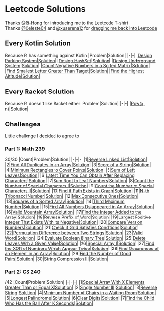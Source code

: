 # Leetcode Solutions
Thanks [@Ri-Hong](https://github.com/Ri-Hong) for introducing me to the Leetcode T-shirt  
Thanks [@Celeste04](https://github.com/Celeste04) and [@xuserena12](https://github.com/xuserena12) for [dragging me back into Leetcode](#challenges)

## Every Kotlin Solution
Because Ri has something against Kotlin
|Problem|Solution|
|-|-|
|[Design Parking System](https://leetcode.com/problems/design-parking-system/)|[Solution](./Daily%20Challenge/2023/05%20-%20May/2023-05-29/ParkingSystem.kt)|
|[Design HashSet](https://leetcode.com/problems/design-hashset/)|[Solution](./Daily%20Challenge/2023/05%20-%20May/2023-05-30/MyHashSet.kt)|
|[Design Underground System](https://leetcode.com/problems/design-underground-system/)|[Solution](./Daily%20Challenge/2023/05%20-%20May/2023-05-31/UndergroundSystem.kt)|
|[Count Negative Numbers in a Sorted Matrix](https://leetcode.com/problems/count-negative-numbers-in-a-sorted-matrix/)|[Solution](./Daily%20Challenge/2023/06%20-%20June/2023-06-08/Solution.kt)|
|[Find Smallest Letter Greater Than Target](https://leetcode.com/problems/find-smallest-letter-greater-than-target/)|[Solution](./Daily%20Challenge/2023/06%20-%20June/2023-06-09/Solution.kt)|
|[Find the Highest Altitude](https://leetcode.com/problems/find-the-highest-altitude)|[Solution](./Daily%20Challenge/2023/06%20-%20June/2023-06-19/Solution.kt)|

## Every Racket Solution
Because Ri doesn't like Racket either
|Problem|Solution|
|-|-|
|[Pow(x, n)](https://leetcode.com/problems/powx-n/)|[Solution](./Daily%20Challenge/2023/07%20-%20July/2023-07-24/solution.rkt)|

## Challenges
Little challenge I decided to agree to
### Part 1: Math 239
30/30
|Count|Problem|Solution|
|-|-|-|
|1|[Reverse Linked List](https://leetcode.com/problems/reverse-linked-list/description/)|[Solution](./Daily%20Challenge/2024/03%20-%20March/2024-03-21/solution.py)|
|2|[Find All Duplicates in an Array](https://leetcode.com/problems/find-all-duplicates-in-an-array/description/)|[Solution](./Daily%20Challenge/2024/03%20-%20March/2024-03-25/solution.py)|
|3|[Score of a String](https://leetcode.com/problems/score-of-a-string/description/)|[Solution](./Biweekly%20Contests/Biweekly%20Contest%20128/Score%20of%20a%20String/solution.py)|
|4|[Minimum Rectangles to Cover Points](https://leetcode.com/problems/minimum-rectangles-to-cover-points/description/)|[Solution](./Biweekly%20Contests/Biweekly%20Contest%20128/Minimum%20Rectanges%20to%20Cover%20Points/solution.py)|
|5|[Sum of Left Leaves](https://leetcode.com/problems/sum-of-left-leaves/description/)|[Solution](./Daily%20Challenge/2024/04%20-%20April/2024-04-14/solution.py)|
|6|[Latest Time You Can Obtain After Replacing Characters](https://leetcode.com/problems/latest-time-you-can-obtain-after-replacing-characters/description/)|[Solution](./Weekly%20Contests/Weekly%20Contest%20393/Latest%20Time%20You%20Can%20Obtain%20After%20Replacing%20Characters/solution.py)|
|7|[Sum Root to Leaf Numbers](https://leetcode.com/problems/sum-root-to-leaf-numbers/description/)|[Solution](./Daily%20Challenge/2024/04%20-%20April/2024-04-15/solution.py)|
|8|[Count the Number of Special Characters I](https://leetcode.com/problems/count-the-number-of-special-characters-i/description/)|[Solution](./Weekly%20Contests/Weekly%20Contest%20394/Count%20the%20Number%20of%20Special%20Characters%20I/solution.py)|
|9|[Count the Number of Special Characters II](https://leetcode.com/problems/count-the-number-of-special-characters-ii/description/)|[Solution](./Weekly%20Contests/Weekly%20Contest%20394/Count%20the%20Number%20of%20Special%20Characters%20II/solution.py)|
|10|[Find if Path Exists in Graph](https://leetcode.com/problems/find-if-path-exists-in-graph/description/)|[Solution](./Daily%20Challenge/2024/04%20-%20April/2024-04-21/solution.py)|
|11|[N-th Tribonacci Number](https://leetcode.com/problems/n-th-tribonacci-number/description/)|[Solution](./Daily%20Challenge/2024/04%20-%20April/2024-04-24/solution.py)|
|12|[Max Consecutive Ones](https://leetcode.com/problems/max-consecutive-ones/)|[Solution](./Learning/Arrays/Max%20Consecutive%20Ones/solution.py)|
|13|[Squares of a Sorted Array](https://leetcode.com/problems/squares-of-a-sorted-array/)|[Solution](./Learning/Arrays/Squares%20of%20a%20Sorted%20Array/solution.py)|
|14|[Third Maximum Number](https://leetcode.com/problems/third-maximum-number/description/)|[Solution](./Learning/Arrays/Third%20Maximum%20Number/solution.py)|
|15|[Find All Numbers Dsiappeared in An Array](https://leetcode.com/problems/find-all-numbers-disappeared-in-an-array/description/)|[Solution](./Learning/Arrays/Find%20All%20Numbers%20Dsiappeared%20in%20An%20Array/solution.py)|
|16|[Valid Mountain Array](https://leetcode.com/problems/valid-mountain-array/description/)|[Solution](./Learning/Arrays/Valid%20Mountain%20Array/solution.py)|
|17|[Find the Integer Added to the Array](https://leetcode.com/problems/find-the-integer-added-to-array-i/description/)|[Solution](./Weekly%20Contests/Weekly%20Contest%20395/Find%20the%20Integer%20Added%20to%20the%20Array%20I/solution.py)|
|18|[Reverse Prefix of Word](https://leetcode.com/problems/reverse-prefix-of-word/description/)|[Solution](./Daily%20Challenge/2024/05%20-%20May/2024-05-01/solution.py)|
|19|[Largest Positive Integer That Exists With Its Negative](https://leetcode.com/problems/largest-positive-integer-that-exists-with-its-negative/description/)|[Solution](./Daily%20Challenge/2024/05%20-%20May/2024-05-02/solution.py)|
|20|[Compare Version Numbers](https://leetcode.com/problems/compare-version-numbers/description/)|[Solution](./Daily%20Challenge/2024/05%20-%20May/2024-05-03/solution.py)|
|21|[Check if Grid Satisfies Conditions](https://leetcode.com/problems/check-if-grid-satisfies-conditions/description)|[Solution](./Biweekly%20Contests/Biweekly%20Contest%20130/Check%20if%20Grid%20Satisfies%20Conditions3/solution.py)|
|22|[Permutation Difference between Two Strings](https://leetcode.com/problems/permutation-difference-between-two-strings)|[Solution](./Weekly%20Contests/Weekly%20Contest%20397/Permutation%20Difference%20between%20Two%20Strings/solution.py)|
|23|[Valid Word](https://leetcode.com/problems/valid-word/description/)|[Solution](./Weekly%20Contests/Weekly%20Contest%20396/Valid%20Word/solution.py)|
|24|[Evaluate Boolean Binary Tree](https://leetcode.com/problems/evaluate-boolean-binary-tree/description/)|[Solution](./Daily%20Challenge/2024/05%20-%20May/2024-05-16/solution.py)|
|25|[Delete Leaves With a Given Value](https://leetcode.com/problems/delete-leaves-with-a-given-value/description/)|[Solution](./Daily%20Challenge/2024/05%20-%20May/2024-06-17/solution.py)|
|26|[Special Array I](https://leetcode.com/problems/special-array-i/description/)|[Solution](./Weekly%20Contests/Weekly%20Contest%20398/Special%20Array%20I/solution.py)|
|27|[Find the XOR of Numbers Which Appear Twice](https://leetcode.com/problems/find-the-xor-of-numbers-which-appear-twice/description/)|[Solution](./Biweekly%20Contests/Biweekly%20Contest%20131/Find%20the%20XOR%20of%20Numbers%20Which%20Appear%20Twice/solution.py)|
|28|[Find Occurences of an Element in an Array](https://leetcode.com/problems/find-occurrences-of-an-element-in-an-array/description/)|[Solution](./Biweekly%20Contests/Biweekly%20Contest%20131/Find%20Occurences%20of%20an%20Element%20in%20an%20Array/solution.py)|
|29|[Find the Number of Good Pairs](https://leetcode.com/problems/find-the-number-of-good-pairs-i/description/)|[Solution](./Weekly%20Contests/Weekly%20Contest%20399/Find%20the%20Number%20of%20Good%20Pairs/solution.py)|
|30|[String Compression III](https://leetcode.com/problems/string-compression-iii/description/)|[Solution](./Weekly%20Contests/Weekly%20Contest%20399/String%20Compression%20III/solution.py)|

### Part 2: CS 240
/42
|Count|Problem|Solution|
|-|-|-|
|1|[Special Array With X Elements Greater Than or Equal X](https://leetcode.com/problems/special-array-with-x-elements-greater-than-or-equal-x/description/)|[Solution](./Daily%20Challenge/2024/05%20-%20May/2024-05-27/solution.py)|
|2|[Single Number III](https://leetcode.com/problems/single-number-iii/description/)|[Solution](./Daily%20Challenge/2024/05%20-%20May/2024-05-31/solution.py)|
|3|[Reverse String](https://leetcode.com/problems/reverse-string/description/)|[Solution](./Daily%20Challenge/2024/06%20-%20June/2024-06-02/solution.py)|
|4|[Minimum Number of Chairs in a Waiting Room](https://leetcode.com/problems/minimum-number-of-chairs-in-a-waiting-room/description/)|[Solution](./Weekly%20Contests/Weekly%20Contest%20400/Minimum%20Number%20of%20Chairs%20in%20a%20Waiting%20Room/solution.py)|
|5|[Longest Palindrome](https://leetcode.com/problems/longest-palindrome/description/)|[Solution](./Daily%20Challenge/2024/06%20-%20June/2024-06-04/solution.py)|
|6|[Clear Digits](https://leetcode.com/problems/clear-digits/)|[Solution](./Biweekly%20Contests/Biweekly%20Contest%20132/Clear%20Digits/solution.py)|
|7|[Find the Child Who Has the Ball After K Seconds](https://leetcode.com/problems/find-the-child-who-has-the-ball-after-k-seconds/)|[Solution](./Weekly%20Contests/Weekly%20Contest%20401/Find%20the%20Child%20Who%20Has%20the%20Ball%20After%20K%20Seconds/solution.py)|
